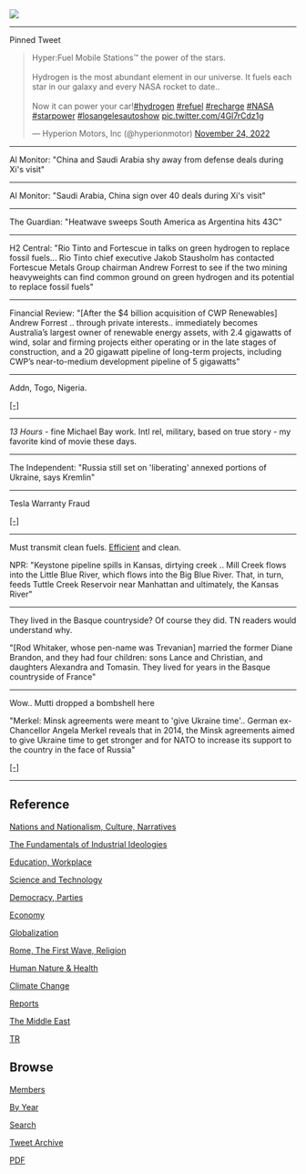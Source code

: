 <img src="https://drive.google.com/uc?export=view&id=1B2wf9R7AMH1d7Vw6e2mucLbIQ5NSjir7"/>

---

Pinned Tweet

<blockquote class="twitter-tweet"><p lang="en" dir="ltr">Hyper:Fuel Mobile Stations™ the power of the stars.<br><br>Hydrogen is the most abundant element in our universe. It fuels each star in our galaxy and every NASA rocket to date.. <br><br>Now it can power your car!<a href="https://twitter.com/hashtag/hydrogen?src=hash&amp;ref_src=twsrc%5Etfw">#hydrogen</a> <a href="https://twitter.com/hashtag/refuel?src=hash&amp;ref_src=twsrc%5Etfw">#refuel</a> <a href="https://twitter.com/hashtag/recharge?src=hash&amp;ref_src=twsrc%5Etfw">#recharge</a> <a href="https://twitter.com/hashtag/NASA?src=hash&amp;ref_src=twsrc%5Etfw">#NASA</a> <a href="https://twitter.com/hashtag/starpower?src=hash&amp;ref_src=twsrc%5Etfw">#starpower</a> <a href="https://twitter.com/hashtag/losangelesautoshow?src=hash&amp;ref_src=twsrc%5Etfw">#losangelesautoshow</a> <a href="https://t.co/4Gl7rCdz1g">pic.twitter.com/4Gl7rCdz1g</a></p>&mdash; Hyperion Motors, Inc (@hyperionmotor) <a href="https://twitter.com/hyperionmotor/status/1595587623783141376?ref_src=twsrc%5Etfw">November 24, 2022</a></blockquote> <script async src="https://platform.twitter.com/widgets.js" charset="utf-8"></script>

---

Al Monitor: "China and Saudi Arabia shy away from defense deals during Xi's visit"

---

Al Monitor: "Saudi Arabia, China sign over 40 deals during Xi's visit"

---

The Guardian: "Heatwave sweeps South America as Argentina hits 43C"

---

H2 Central: "Rio Tinto and Fortescue in talks on green hydrogen to
replace fossil fuels... Rio Tinto chief executive Jakob Stausholm has
contacted Fortescue Metals Group chairman Andrew Forrest to see if the
two mining heavyweights can find common ground on green hydrogen and
its potential to replace fossil fuels"

---

Financial Review: "[After the $4 billion acquisition of CWP
Renewables] Andrew Forrest .. through private interests.. immediately
becomes Australia’s largest owner of renewable energy assets, with 2.4
gigawatts of wind, solar and firming projects either operating or in
the late stages of construction, and a 20 gigawatt pipeline of
long-term projects, including CWP’s near-to-medium development
pipeline of 5 gigawatts"

---

Addn, Togo, Nigeria.

[[-]](2022/12/ru-africa.html)

---

*13 Hours* - fine Michael Bay work. Intl rel, military, based on true
story - my favorite kind of movie these days.

---

The Independent: "Russia still set on 'liberating' annexed portions of
Ukraine, says Kremlin"

---

Tesla Warranty Fraud

[[-]](https://gotmusked.com/content/warranty-fraud/)

---

Must transmit clean fuels. [Efficient](2019/03/wirespipes.html) and clean.

NPR: "Keystone pipeline spills in Kansas, dirtying creek .. Mill Creek
flows into the Little Blue River, which flows into the Big Blue
River. That, in turn, feeds Tuttle Creek Reservoir near Manhattan and
ultimately, the Kansas River"

---

They lived in the Basque countryside? Of course they did. TN readers
would understand why.

"[Rod Whitaker, whose pen-name was Trevanian] married the former Diane
Brandon, and they had four children: sons Lance and Christian, and
daughters Alexandra and Tomasin. They lived for years in the Basque
countryside of France"

---

Wow.. Mutti dropped a bombshell here

"Merkel: Minsk agreements were meant to 'give Ukraine time'.. German
ex-Chancellor Angela Merkel reveals that in 2014, the Minsk agreements
aimed to give Ukraine time to get stronger and for NATO to increase
its support to the country in the face of Russia"

[[-]](https://english.almayadeen.net/news/politics/merkel:-minsk-agreement-attempted-to-give-ukraine-time)

---

## Reference

[Nations and Nationalism, Culture, Narratives](2013/02/nations-and-nationalism.html)

[The Fundamentals of Industrial Ideologies](2011/04/fundamentals-of-industrial-ideologies.html)

[Education, Workplace](2017/09/education-workplace.html)

[Science and Technology](2018/09/science-technology.html)

[Democracy, Parties](2016/11/democracy.html)

[Economy](2018/05/economy.html)

[Globalization](2018/09/globalization.html)

[Rome, The First Wave, Religion](2017/12/rome.html)

[Human Nature & Health](2020/07/human-nature.html)

[Climate Change](2018/12/climate.html)

[Reports](2019/05/reports.html)

[The Middle East](2019/07/middleeast.html)

[TR](../tr)

## Browse

[Members](2022/08/members.html)

[By Year](years.html)

[Search](search.html)

[Tweet Archive](tweets/index.html)

[PDF](https://drive.google.com/uc?export=view&id=1FSi-1MnqXVq_PVTEXzzflwN8-7h92N_R)

